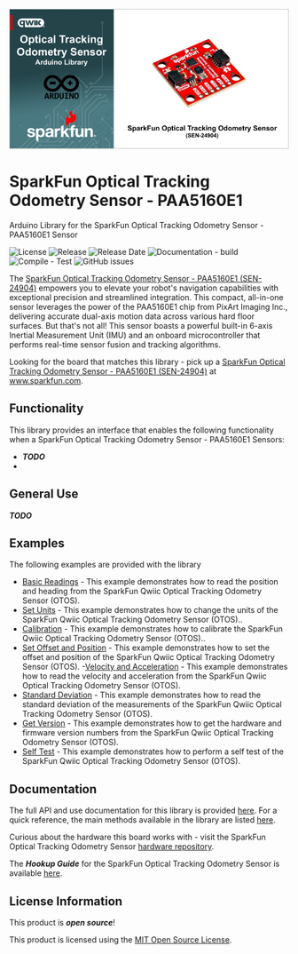 
![SparkFun Optical Tracking Odometry Sensor - PAA5160E1](docs/images/gh-banner-2025-arduino-OTOS.png "SparkFun Optical Tracking Odometry Sensor - PAA5160E1Sensor")

# SparkFun Optical Tracking Odometry Sensor - PAA5160E1

Arduino Library for the SparkFun Optical Tracking Odometry Sensor - PAA5160E1 Sensor

![License](https://img.shields.io/github/license/sparkfun/SparkFun_Qwiic_OTOS_Arduino_Library)
![Release](https://img.shields.io/github/v/release/sparkfun/SparkFun_Qwiic_OTOS_Arduino_Library)
![Release Date](https://img.shields.io/github/release-date/sparkfun/SparkFun_Qwiic_OTOS_Arduino_Library)
![Documentation - build](https://img.shields.io/github/actions/workflow/status/sparkfun/SparkFun_Qwiic_OTOS_Arduino_Library/build-deploy-ghpages.yml?label=doc%20build)
![Compile - Test](https://img.shields.io/github/actions/workflow/status/sparkfun/SparkFun_Qwiic_OTOS_Arduino_Library/compile-sketch.yml?label=compile%20test)
![GitHub issues](https://img.shields.io/github/issues/sparkfun/SparkFun_Qwiic_OTOS_Arduino_Library)


The [SparkFun Optical Tracking Odometry Sensor - PAA5160E1 (SEN-24904)](https://www.sparkfun.com/sparkfun-optical-tracking-odometry-sensor-paa5160e1-qwiic.html)  empowers you to elevate your robot's navigation capabilities with exceptional precision and streamlined integration. This compact, all-in-one sensor leverages the power of the PAA5160E1 chip from PixArt Imaging Inc., delivering accurate dual-axis motion data across various hard floor surfaces. But that's not all! This sensor boasts a powerful built-in 6-axis Inertial Measurement Unit (IMU) and an onboard microcontroller that performs real-time sensor fusion and tracking algorithms.

Looking for the board that matches this library - pick up a [SparkFun Optical Tracking Odometry Sensor - PAA5160E1 (SEN-24904)](https://www.sparkfun.com/sparkfun-optical-tracking-odometry-sensor-paa5160e1-qwiic.html) at www.sparkfun.com.

## Functionality

This library provides an interface that enables the following functionality when a SparkFun Optical Tracking Odometry Sensor - PAA5160E1 Sensors:

* ***TODO***
* 


## General Use

***TODO***

## Examples

The following examples are provided with the library

- [Basic Readings](examples/Example1_BasicReadings/Example1_BasicReadings.ino) - This example demonstrates how to read the position and heading from the SparkFun Qwiic Optical Tracking Odometry Sensor (OTOS).
- [Set Units](examples/Example2_SetUnits/Example2_SetUnits.ino) - This example demonstrates how to change the units of the SparkFun Qwiic Optical Tracking Odometry Sensor (OTOS).. 
- [Calibration](examples/Example3_Calibration/Example3_Calibration.ino) - This example demonstrates how to calibrate the SparkFun Qwiic Optical Tracking Odometry Sensor (OTOS)..
- [Set Offset and Position](examples/Example4_SetOffsetAndPosition/Example4_SetOffsetAndPosition.ino) - This example demonstrates how to set the offset and position of the SparkFun Qwiic Optical Tracking Odometry Sensor (OTOS).
-[Velocity and Acceleration](examples/Example5_VelocityAndAcceleration/Example5_VelocityAndAcceleration.ino) - This example demonstrates how to read the velocity and acceleration from the SparkFun Qwiic Optical Tracking Odometry Sensor (OTOS).
- [Standard Deviation](examples/Example6_StandardDeviation/Example6_StandardDeviation.ino) - This example demonstrates how to read the standard deviation of the measurements of the SparkFun Qwiic Optical Tracking Odometry Sensor (OTOS).
- [Get Version](examples/Example7_GetVersion/Example7_GetVersion.ino) - This example demonstrates how to get the hardware and firmware version numbers from the SparkFun Qwiic Optical Tracking Odometry Sensor (OTOS).
- [Self Test](examples/Example8_SelfTest/Example8_SelfTest.ino) - This example demonstrates how to perform a self test of the SparkFun Qwiic Optical Tracking Odometry Sensor (OTOS).

## Documentation

The full API and use documentation for this library is provided [here](https://docs.sparkfun.com/SparkFun_Qwiic_OTOS_Arduino_Library/). For a quick reference, the main methods available in the library are listed [here](https://docs.sparkfun.com/SparkFun_Qwiic_OTOS_Arduino_Library/functions.html).

Curious about the hardware this board works with - visit the SparkFun Optical Tracking Odometry Sensor [hardware repository](https://github.com/sparkfun/SparkFun_Optical_Tracking_Odometry_Sensor).

The ***Hookup Guide*** for the SparkFun Optical Tracking Odometry Sensor is available [here](https://docs.sparkfun.com/SparkFun_Optical_Tracking_Odometry_Sensor).

## License Information

This product is ***open source***!

This product is licensed using the [MIT Open Source License](https://opensource.org/license/mit). 





